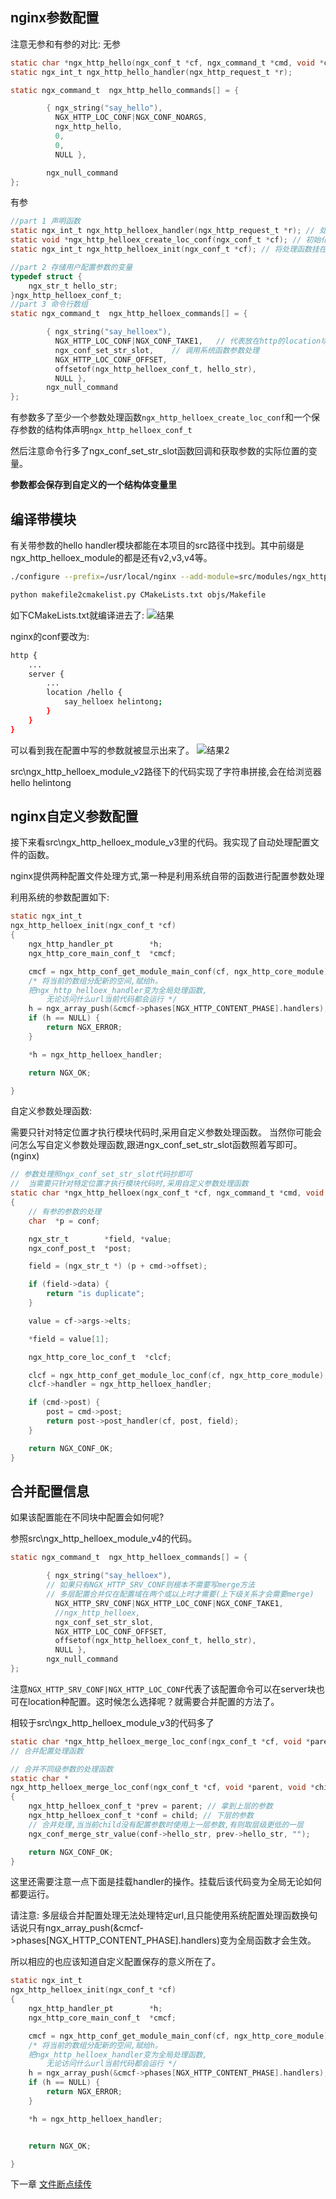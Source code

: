 ## nginx参数配置


注意无参和有参的对比:
无参
```c
static char *ngx_http_hello(ngx_conf_t *cf, ngx_command_t *cmd, void *conf);
static ngx_int_t ngx_http_hello_handler(ngx_http_request_t *r);

static ngx_command_t  ngx_http_hello_commands[] = {

        { ngx_string("say_hello"),
          NGX_HTTP_LOC_CONF|NGX_CONF_NOARGS,
          ngx_http_hello,
          0,
          0,
          NULL },

        ngx_null_command
};
```
有参
```c
//part 1 声明函数
static ngx_int_t ngx_http_helloex_handler(ngx_http_request_t *r); // 处理函数
static void *ngx_http_helloex_create_loc_conf(ngx_conf_t *cf); // 初始化参数变量
static ngx_int_t ngx_http_helloex_init(ngx_conf_t *cf); // 将处理函数挂在主流程

//part 2 存储用户配置参数的变量
typedef struct {
    ngx_str_t hello_str;
}ngx_http_helloex_conf_t;
//part 3 命令行数组
static ngx_command_t  ngx_http_helloex_commands[] = {

        { ngx_string("say_helloex"),
          NGX_HTTP_LOC_CONF|NGX_CONF_TAKE1,   // 代表放在http的location块,有一个参数
          ngx_conf_set_str_slot,    // 调用系统函数参数处理
          NGX_HTTP_LOC_CONF_OFFSET,
          offsetof(ngx_http_helloex_conf_t, hello_str),
          NULL },
        ngx_null_command
};
```

有参数多了至少一个参数处理函数`ngx_http_helloex_create_loc_conf`和一个保存参数的结构体声明`ngx_http_helloex_conf_t`

然后注意命令行多了ngx_conf_set_str_slot函数回调和获取参数的实际位置的变量。

**参数都会保存到自定义的一个结构体变量里**

## 编译带模块

有关带参数的hello handler模块都能在本项目的src路径中找到。其中前缀是ngx_http_helloex_module的都是还有v2,v3,v4等。

```bash
./configure --prefix=/usr/local/nginx --add-module=src/modules/ngx_http_helloex_module

python makefile2cmakelist.py CMakeLists.txt objs/Makefile
```

如下CMakeLists.txt就编译进去了:
![结果](./pic/03/01.png)

nginx的conf要改为:

```bash
http {
	...
	server {
		...
        location /hello {
            say_helloex helintong;
        }	
    }
}
```
可以看到我在配置中写的参数就被显示出来了。
![结果2](./pic/03/02.png)

src\ngx_http_helloex_module_v2路径下的代码实现了字符串拼接,会在给浏览器hello helintong

## nginx自定义参数配置

接下来看src\ngx_http_helloex_module_v3里的代码。我实现了自动处理配置文件的函数。

nginx提供两种配置文件处理方式,第一种是利用系统自带的函数进行配置参数处理

利用系统的参数配置如下:
```c
static ngx_int_t
ngx_http_helloex_init(ngx_conf_t *cf)
{
    ngx_http_handler_pt        *h;
    ngx_http_core_main_conf_t  *cmcf;

    cmcf = ngx_http_conf_get_module_main_conf(cf, ngx_http_core_module);
    /* 将当前的数组分配新的空间,赋给h。
    把ngx_http_helloex_handler变为全局处理函数,
        无论访问什么url当前代码都会运行 */
    h = ngx_array_push(&cmcf->phases[NGX_HTTP_CONTENT_PHASE].handlers);
    if (h == NULL) {
        return NGX_ERROR;
    }

    *h = ngx_http_helloex_handler;

    return NGX_OK;

}
```

自定义参数处理函数:

需要只针对特定位置才执行模块代码时,采用自定义参数处理函数。
当然你可能会问怎么写自定义参数处理函数,跟进ngx_conf_set_str_slot函数照着写即可。(nginx)
```c
// 参数处理照ngx_conf_set_str_slot代码抄即可
//  当需要只针对特定位置才执行模块代码时,采用自定义参数处理函数
static char *ngx_http_helloex(ngx_conf_t *cf, ngx_command_t *cmd, void *conf)
{
    // 有参的参数的处理
    char  *p = conf;

    ngx_str_t        *field, *value;
    ngx_conf_post_t  *post;

    field = (ngx_str_t *) (p + cmd->offset);

    if (field->data) {
        return "is duplicate";
    }

    value = cf->args->elts;

    *field = value[1];

    ngx_http_core_loc_conf_t  *clcf;

    clcf = ngx_http_conf_get_module_loc_conf(cf, ngx_http_core_module);
    clcf->handler = ngx_http_helloex_handler;

    if (cmd->post) {
        post = cmd->post;
        return post->post_handler(cf, post, field);
    }

    return NGX_CONF_OK;
}
```

## 合并配置信息

如果该配置能在不同块中配置会如何呢?

参照src\ngx_http_helloex_module_v4的代码。

```c
static ngx_command_t  ngx_http_helloex_commands[] = {

        { ngx_string("say_helloex"),
        // 如果只有NGX_HTTP_SRV_CONF则根本不需要写merge方法
        // 多层配置合并仅在配置域在两个或以上时才需要(上下级关系才会需要merge)
          NGX_HTTP_SRV_CONF|NGX_HTTP_LOC_CONF|NGX_CONF_TAKE1,   
          //ngx_http_helloex,
          ngx_conf_set_str_slot,
          NGX_HTTP_LOC_CONF_OFFSET,
          offsetof(ngx_http_helloex_conf_t, hello_str),
          NULL },
        ngx_null_command
};
```

注意`NGX_HTTP_SRV_CONF|NGX_HTTP_LOC_CONF`代表了该配置命令可以在server块也可在location种配置。这时候怎么选择呢？就需要合并配置的方法了。

相较于src\ngx_http_helloex_module_v3的代码多了

```c
static char *ngx_http_helloex_merge_loc_conf(ngx_conf_t *cf, void *parent, void *child);
// 合并配置处理函数

// 合并不同级参数的处理函数
static char *
ngx_http_helloex_merge_loc_conf(ngx_conf_t *cf, void *parent, void *child)
{
    ngx_http_helloex_conf_t *prev = parent; // 拿到上层的参数
    ngx_http_helloex_conf_t *conf = child; // 下层的参数
    // 合并处理,当当前child没有配置参数时使用上一层参数,有则取层级更低的一层
    ngx_conf_merge_str_value(conf->hello_str, prev->hello_str, "");

    return NGX_CONF_OK;
}
```

这里还需要注意一点下面是挂载handler的操作。挂载后该代码变为全局无论如何都要运行。

请注意: 多层级合并配置处理无法处理特定url,且只能使用系统配置处理函数换句话说只有ngx_array_push(&cmcf->phases[NGX_HTTP_CONTENT_PHASE].handlers)变为全局函数才会生效。

所以相应的也应该知道自定义配置保存的意义所在了。

```c
static ngx_int_t
ngx_http_helloex_init(ngx_conf_t *cf)
{
    ngx_http_handler_pt        *h;
    ngx_http_core_main_conf_t  *cmcf;

    cmcf = ngx_http_conf_get_module_main_conf(cf, ngx_http_core_module);
    /* 将当前的数组分配新的空间,赋给h。
    把ngx_http_helloex_handler变为全局处理函数,
        无论访问什么url当前代码都会运行 */
    h = ngx_array_push(&cmcf->phases[NGX_HTTP_CONTENT_PHASE].handlers);
    if (h == NULL) {
        return NGX_ERROR;
    }

    *h = ngx_http_helloex_handler;


    return NGX_OK;

}

```

下一章 [文件断点续传](04file_trans.md)